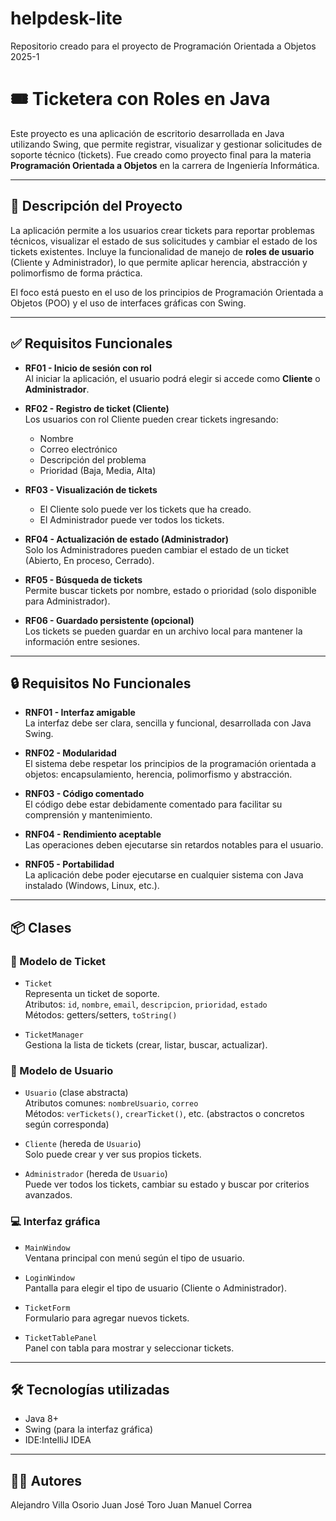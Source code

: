 # helpdesk-lite
Repositorio creado para el proyecto de Programación Orientada a Objetos 2025-1

# 🎟️ Ticketera con Roles en Java

Este proyecto es una aplicación de escritorio desarrollada en Java utilizando Swing, que permite registrar, visualizar y gestionar solicitudes de soporte técnico (tickets). Fue creado como proyecto final para la materia **Programación Orientada a Objetos** en la carrera de Ingeniería Informática.

---

## 🧾 Descripción del Proyecto

La aplicación permite a los usuarios crear tickets para reportar problemas técnicos, visualizar el estado de sus solicitudes y cambiar el estado de los tickets existentes. Incluye la funcionalidad de manejo de **roles de usuario** (Cliente y Administrador), lo que permite aplicar herencia, abstracción y polimorfismo de forma práctica.

El foco está puesto en el uso de los principios de Programación Orientada a Objetos (POO) y el uso de interfaces gráficas con Swing.

---

## ✅ Requisitos Funcionales

- **RF01 - Inicio de sesión con rol**  
  Al iniciar la aplicación, el usuario podrá elegir si accede como **Cliente** o **Administrador**.

- **RF02 - Registro de ticket (Cliente)**  
  Los usuarios con rol Cliente pueden crear tickets ingresando:
  - Nombre
  - Correo electrónico
  - Descripción del problema
  - Prioridad (Baja, Media, Alta)

- **RF03 - Visualización de tickets**  
  - El Cliente solo puede ver los tickets que ha creado.
  - El Administrador puede ver todos los tickets.

- **RF04 - Actualización de estado (Administrador)**  
  Solo los Administradores pueden cambiar el estado de un ticket (Abierto, En proceso, Cerrado).

- **RF05 - Búsqueda de tickets**  
  Permite buscar tickets por nombre, estado o prioridad (solo disponible para Administrador).

- **RF06 - Guardado persistente (opcional)**  
  Los tickets se pueden guardar en un archivo local para mantener la información entre sesiones.

---

## 🔒 Requisitos No Funcionales

- **RNF01 - Interfaz amigable**  
  La interfaz debe ser clara, sencilla y funcional, desarrollada con Java Swing.

- **RNF02 - Modularidad**  
  El sistema debe respetar los principios de la programación orientada a objetos: encapsulamiento, herencia, polimorfismo y abstracción.

- **RNF03 - Código comentado**  
  El código debe estar debidamente comentado para facilitar su comprensión y mantenimiento.

- **RNF04 - Rendimiento aceptable**  
  Las operaciones deben ejecutarse sin retardos notables para el usuario.

- **RNF05 - Portabilidad**  
  La aplicación debe poder ejecutarse en cualquier sistema con Java instalado (Windows, Linux, etc.).

---

## 📦 Clases

### 🎫 Modelo de Ticket
- `Ticket`  
  Representa un ticket de soporte.  
  Atributos: `id`, `nombre`, `email`, `descripcion`, `prioridad`, `estado`  
  Métodos: getters/setters, `toString()`

- `TicketManager`  
  Gestiona la lista de tickets (crear, listar, buscar, actualizar).

### 👤 Modelo de Usuario
- `Usuario` (clase abstracta)  
  Atributos comunes: `nombreUsuario`, `correo`  
  Métodos: `verTickets()`, `crearTicket()`, etc. (abstractos o concretos según corresponda)

- `Cliente` (hereda de `Usuario`)  
  Solo puede crear y ver sus propios tickets.

- `Administrador` (hereda de `Usuario`)  
  Puede ver todos los tickets, cambiar su estado y buscar por criterios avanzados.

### 💻 Interfaz gráfica
- `MainWindow`  
  Ventana principal con menú según el tipo de usuario.

- `LoginWindow`  
  Pantalla para elegir el tipo de usuario (Cliente o Administrador).

- `TicketForm`  
  Formulario para agregar nuevos tickets.

- `TicketTablePanel`  
  Panel con tabla para mostrar y seleccionar tickets.


---

## 🛠️ Tecnologías utilizadas

- Java 8+
- Swing (para la interfaz gráfica)
- IDE:IntelliJ IDEA

---

## 👨‍💻 Autores

Alejandro Villa Osorio
Juan José Toro
Juan Manuel Correa



